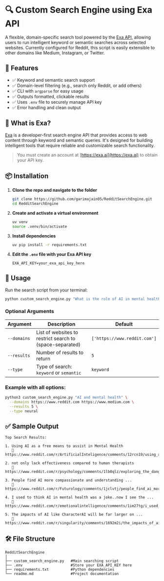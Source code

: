 # 🔍 Custom Search Engine using Exa API

A flexible, domain-specific search tool powered by the [Exa API](https://exa.ai), allowing users to run intelligent keyword or semantic searches across selected websites. Currently configured for Reddit, this script is easily extensible to other domains like Medium, Instagram, or Twitter.

## 🚀 Features

* ✅ Keyword and semantic search support
* ✅ Domain-level filtering (e.g., search only Reddit, or add others)
* ✅ CLI with `argparse` for easy usage
* ✅ Outputs formatted, clickable results
* ✅ Uses `.env` file to securely manage API key
* ✅ Error handling and clean output


## 🧠 What is Exa?

[Exa](https://exa.ai) is a developer-first search engine API that provides access to web content through keyword and semantic queries. It's designed for building intelligent tools that require reliable and customizable search functionality.

> You must create an account at [https://exa.ai](https://exa.ai) to obtain your API key.

## 📦 Installation

1. **Clone the repo and navigate to the folder**

   ```bash
   git clone https://github.com/garimajain05/RedditSearchEngine.git
   cd RedditSearchEngine
   ```

2. **Create and activate a virtual environment**

   ```bash
   uv venv
   source .venv/bin/activate
   ```

3. **Install dependencies**

   ```bash
   uv pip install -r requirements.txt
   ```

4. **Edit the `.env` file with your Exa API key**

   ```
   EXA_API_KEY=your_exa_api_key_here
   ```

## 🧪 Usage

Run the search script from your terminal:

```bash
python custom_search_engine.py "What is the role of AI in mental health?"
```

### Optional Arguments

| Argument    | Description                                              | Default                      |
| ----------- | -------------------------------------------------------- | ---------------------------- |
| `--domains` | List of websites to restrict search to (space-separated) | `['https://www.reddit.com']` |
| `--results` | Number of results to return                              | `5`                          |
| `--type`    | Type of search: `keyword` or `semantic`                  | `keyword`                    |

### Example with all options:

```bash
python3 custom_search_engine.py "AI and mental health" \
  --domains https://www.reddit.com https://www.medium.com \
  --results 5 \
  --type neural
```

## ✅ Sample Output

```
Top Search Results:

1. Using AI as a free means to assist in Mental Health
   🔗 https://www.reddit.com/r/ArtificialInteligence/comments/12rcn19/using_ai_as_a_free_means_to_assist_in_mental/

2. not only lack effectiveness compared to human therapists
   🔗 https://www.reddit.com/r/psychology/comments/1lb0qlz/exploring_the_dangers_of_ai_in_mental_health_care/

3. People find AI more compassionate and understanding ...
   🔗 https://www.reddit.com/r/Futurology/comments/1jclvtj/people_find_ai_more_compassionate_and/

4. I used to think AI in mental health was a joke..now I see the ...
   🔗 https://www.reddit.com/r/emotionalintelligence/comments/1im27tg/i_used_to_think_ai_in_mental_health_was_a_jokenow/

5. The impacts of AI like CharacterAI will be far larger on ...
   🔗 https://www.reddit.com/r/singularity/comments/1692m2i/the_impacts_of_ai_like_characterai_will_be_far/

```

## 🛠 File Structure

```
RedditSearchEngine
│
├── custom_search_engine.py   #Main searching script
├── .env                      #Store your EXA_API_KEY here
├── requirements.txt          #Python dependencies
└── readme.md                 #Project documentation
```
